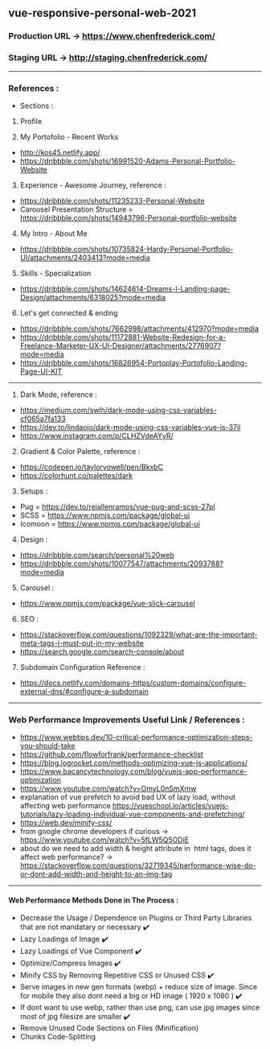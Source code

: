 ## vue-responsive-personal-web-2021

### Production URL -> https://www.chenfrederick.com/

### Staging URL -> http://staging.chenfrederick.com/

---

### References :

- Sections :

1. Profile

2. My Portofolio - Recent Works

- http://kos45.netlify.app/
- https://dribbble.com/shots/16991520-Adams-Personal-Portfolio-Website

3. Experience - Awesome Journey, reference :

- https://dribbble.com/shots/11235233-Personal-Website
- Carousel Presentation Structure = https://dribbble.com/shots/14943796-Personal-portfolio-website

4. My Intro - About Me

- https://dribbble.com/shots/10735824-Hardy-Personal-Portfolio-UI/attachments/2403413?mode=media

5. Skills - Specialization

- https://dribbble.com/shots/14624614-Dreams-l-Landing-page-Design/attachments/6318025?mode=media

6. Let's get connected & ending

- https://dribbble.com/shots/7662998/attachments/412970?mode=media
- https://dribbble.com/shots/11172881-Website-Redesign-for-a-Freelance-Marketer-UX-UI-Designer/attachments/2776907?mode=media
- https://dribbble.com/shots/16826954-Portoplay-Portofolio-Landing-Page-UI-KIT

---

1. Dark Mode, reference :

- https://medium.com/swlh/dark-mode-using-css-variables-cf065a7fa133
- https://dev.to/lindaojo/dark-mode-using-css-variables-vue-js-37il
- https://www.instagram.com/p/CLHZVdeAYyR/

2. Gradient & Color Palette, reference :

- https://codepen.io/taylorvowell/pen/BkxbC
- https://colorhunt.co/palettes/dark

3. Setups :

- Pug = https://dev.to/reiallenramos/vue-pug-and-scss-27pl
- SCSS = https://www.npmjs.com/package/global-ui
- Icomoon = https://www.npmjs.com/package/global-ui

4. Design :

- https://dribbble.com/search/personal%20web
- https://dribbble.com/shots/10077547/attachments/2093788?mode=media

5. Carousel :

- https://www.npmjs.com/package/vue-slick-carousel

6. SEO :

- https://stackoverflow.com/questions/1092329/what-are-the-important-meta-tags-i-must-put-in-my-website
- https://search.google.com/search-console/about

7. Subdomain Configuration Reference :

- https://docs.netlify.com/domains-https/custom-domains/configure-external-dns/#configure-a-subdomain

---

### Web Performance Improvements Useful Link / References :

- https://www.webtips.dev/10-critical-performance-optimization-steps-you-should-take
- https://github.com/flowforfrank/performance-checklist
- https://blog.logrocket.com/methods-optimizing-vue-js-applications/
- https://www.bacancytechnology.com/blog/vuejs-app-performance-optimization
- https://www.youtube.com/watch?v=OmyL0nSmXmw
- explanation of vue prefetch to avoid bad UX of lazy load, without affecting web performance https://vueschool.io/articles/vuejs-tutorials/lazy-loading-individual-vue-components-and-prefetching/
- https://web.dev/minify-css/
- from google chrome developers if curious -> https://www.youtube.com/watch?v=5fLW5Q5ODiE
- about do we need to add width & height attribute in <img> html tags, does it affect web performance? -> https://stackoverflow.com/questions/32719345/performance-wise-do-or-dont-add-width-and-height-to-an-img-tag

---

#### Web Performance Methods Done in The Process :

- Decrease the Usage / Dependence on Plugins or Third Party Libraries that are not mandatary or necessary :heavy_check_mark:
- Lazy Loadings of Image :heavy_check_mark:
- Lazy Loadings of Vue Component :heavy_check_mark:
- Optimize/Compress Images :heavy_check_mark:
- Minify CSS by Removing Repetitive CSS or Unused CSS :heavy_check_mark:
- Serve images in new gen formats (webp) + reduce size of image. Since for mobile they also dont need a big or HD image ( 1920 x 1080 ) :heavy_check_mark:
- If dont want to use webp, rather than use png, can use jpg images since most of jpg filesize are smaller :heavy_check_mark:
- Remove Unused Code Sections on Files (Minification)
- Chunks Code-Splitting
